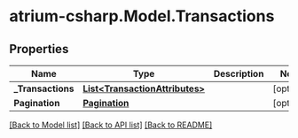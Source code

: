 # atrium-csharp.Model.Transactions
## Properties

Name | Type | Description | Notes
------------ | ------------- | ------------- | -------------
**_Transactions** | [**List&lt;TransactionAttributes&gt;**](TransactionAttributes.md) |  | [optional] 
**Pagination** | [**Pagination**](Pagination.md) |  | [optional] 

[[Back to Model list]](../README.md#documentation-for-models) [[Back to API list]](../README.md#documentation-for-api-endpoints) [[Back to README]](../README.md)

